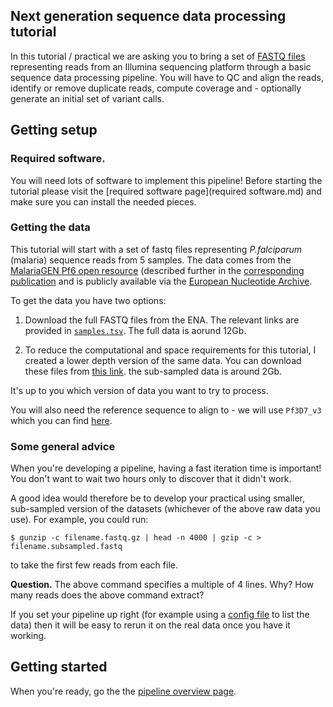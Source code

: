 ## Next generation sequence data processing tutorial

In this tutorial / practical we are asking you to bring a set of [FASTQ
files](https://en.wikipedia.org/wiki/FASTQ_format) representing reads from an Illumina sequencing
platform through a basic sequence data processing pipeline. You will have to QC and align the
reads, identify or remove duplicate reads, compute coverage and - optionally generate an initial set of variant calls.

## Getting setup

### Required software.

You will need lots of software to implement this pipeline!  Before starting the tutorial please visit the [required software page](required software.md) and make sure you can install the needed pieces.

### Getting the data

This tutorial will start with a set of fastq files representing *P.falciparum* (malaria) sequence reads from 5 samples.  The data comes from the [MalariaGEN Pf6 open resource](https://www.malariagen.net/resource/26) (described further in the [corresponding publication](https://wellcomeopenresearch.org/articles/6-42) and is publicly available via the [European Nucleotide Archive](https://www.ebi.ac.uk/ena/browser/home).

To get the data you have two options:

1. Download the full FASTQ files from the ENA.  The relevant links are provided in [`samples.tsv`](samples.tsv).  The full data is aorund 12Gb.

2. To reduce the computational and space requirements for this tutorial, I created a lower depth version of the same data.  You can download these files from [this link](https://www.well.ox.ac.uk/~gav/projects/gms/statistics-course/Next_Generation_Sequencing/practicals/ngs_processing_pipeline/data/subsampled/).  the sub-sampled data is around 2Gb.

It's up to you which version of data you want to try to process.

You will also need the reference sequence to align to - we will use `Pf3D7_v3` which you can find [here](https://www.well.ox.ac.uk/~gav/projects/gms/statistics-course/Next_Generation_Sequencing/practicals/ngs_processing_pipeline/reference/).

### Some general advice

When you're developing a pipeline, having a fast iteration time is important! You don't want to
wait two hours only to discover that it didn't work.

A good idea would therefore be to develop your practical using smaller, sub-sampled version of the datasets (whichever of the above raw data you use).  For example, you could run:

```
$ gunzip -c filename.fastq.gz | head -n 4000 | gzip -c > filename.subsampled.fastq
```

to take the first few reads from each file.

**Question.** The above command specifies a multiple of 4 lines.  Why?  How many reads does the above command extract?

If you set your pipeline up right (for example using a [config file](https://snakemake.readthedocs.io/en/stable/executing/cli.html) to list the data) then it will be easy to rerun it on the real data once you have it working.

## Getting started

When you're ready, go the the [pipeline overview page](pipeline.md).